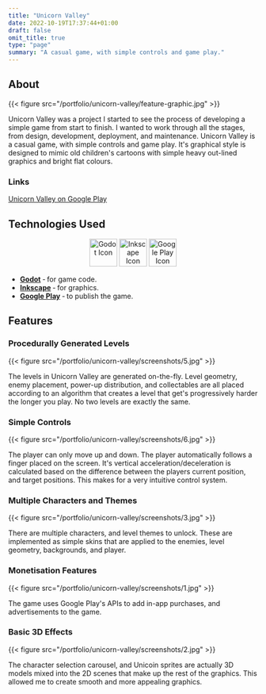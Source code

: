 ```yaml
---
title: "Unicorn Valley"
date: 2022-10-19T17:37:44+01:00
draft: false
omit_title: true
type: "page"
summary: "A casual game, with simple controls and game play."
---
```


About
-----

{{< figure src="/portfolio/unicorn-valley/feature-graphic.jpg" >}}

Unicorn Valley was a project I started to see the process of developing a simple game from start to finish.  I wanted to work through all the stages, from design, development, deployment, and maintenance.  Unicorn Valley is a casual game, with simple controls and game play.  It's graphical style is designed to mimic old children's cartoons with simple heavy out-lined graphics and bright flat colours.

### Links
[Unicorn Valley on Google Play](https://play.google.com/store/apps/details?id=org.bimblewizard.unicornvalley)

Technologies Used
-----------------

<div style="text-align: center">
  <img src="/images/icons/godot.svg" alt="Godot Icon" style="height: 4em" />
  <img src="/images/icons/inkscape.svg" alt="Inkscape Icon" style="height: 4em" />
  <img src="/images/icons/play.png" alt="Google Play Icon" style="height: 4em" />
</div>

 *  **[Godot](https://godotengine.org/)** &dash; for game code.
 *  **[Inkscape](https://inkscape.org/)** &dash; for graphics.
 *  **[Google Play](https://play.google.com/store/games)** &dash; to publish the game.

Features
--------

### Procedurally Generated Levels

{{< figure src="/portfolio/unicorn-valley/screenshots/5.jpg" >}}

The levels in Unicorn Valley are generated on-the-fly.  Level geometry, enemy placement, power-up distribution, and collectables are all placed according to an algorithm that creates a level that get's progressively harder the longer you play.  No two levels are exactly the same.

### Simple Controls

{{< figure src="/portfolio/unicorn-valley/screenshots/6.jpg" >}}

The player can only move up and down.  The player automatically follows a finger placed on the screen.  It's vertical acceleration/deceleration is calculated based on the difference between the players current position, and target positions.  This makes for a very intuitive control system.

### Multiple Characters and Themes

{{< figure src="/portfolio/unicorn-valley/screenshots/3.jpg" >}}

There are multiple characters, and level themes to unlock.  These are implemented as simple skins that are applied to the enemies, level geometry, backgrounds, and player.

### Monetisation Features

{{< figure src="/portfolio/unicorn-valley/screenshots/1.jpg" >}}

The game uses Google Play's APIs to add in-app purchases, and advertisements to the game.

### Basic 3D Effects

{{< figure src="/portfolio/unicorn-valley/screenshots/2.jpg" >}}

The character selection carousel, and Unicoin sprites are actually 3D models mixed into the 2D scenes that make up the rest of the graphics.  This allowed me to create smooth and more appealing graphics.